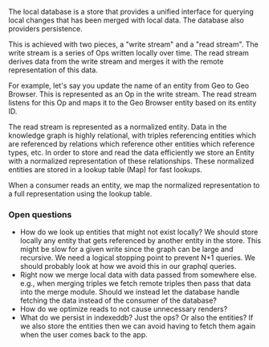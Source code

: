 The local database is a store that provides a unified interface for querying local changes that has been merged with local data. The database also providers persistence.

This is achieved with two pieces, a "write stream" and a "read stream". The write stream is a series of Ops written locally over time. The read stream derives data from the write stream and merges it with the remote representation of this data.

For example, let's say you update the name of an entity from Geo to Geo Browser. This is represented as an Op in the write stream. The read stream listens for this Op and maps it to the Geo Browser entity based on its entity ID.

The read stream is represented as a normalized entity. Data in the knowledge graph is highly relational, with triples referencing entities which are referenced by relations which reference other entities which reference types, etc. In order to store and read the data efficiently we store an Entity with a normalized representation of these relationships. These normalized entities are stored in a lookup table (Map) for fast lookups.

When a consumer reads an entity, we map the normalized representation to a full representation using the lookup table.

### Open questions

- How do we look up entities that might not exist locally? We should store locally any entity that gets referenced by another entity in the store. This might be slow for a given write since the graph can be large and recursive. We need a logical stopping point to prevent N+1 queries. We should probably look at how we avoid this in our graphql queries.
- Right now we merge local data with data passed from somewhere else. e.g., when merging triples we fetch remote triples then pass that data into the merge module. Should we instead let the database handle fetching the data instead of the consumer of the database?
- How do we optimize reads to not cause unnecessary renders?
- What do we persist in indexeddb? Just the ops? Or also the entities? If we also store the entities then we can avoid having to fetch them again when the user comes back to the app.
